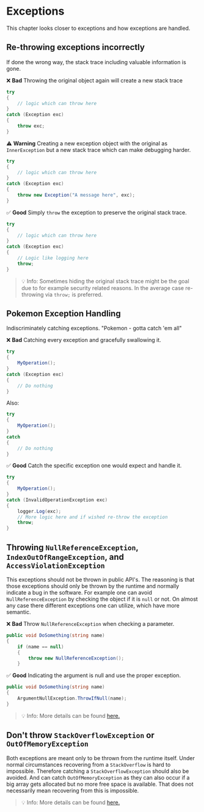 # Exceptions
This chapter looks closer to exceptions and how exceptions are handled.

## Re-throwing exceptions incorrectly
If done the wrong way, the stack trace including valuable information is gone.

❌ **Bad** Throwing the original object again will create a new stack trace
```csharp
try
{
    // logic which can throw here
}
catch (Exception exc)
{
    throw exc;
}
```

⚠️ **Warning** Creating a new exception object with the original as `InnerException` but a new stack trace which can make debugging harder.
```csharp
try
{
    // logic which can throw here
}
catch (Exception exc)
{
    throw new Exception("A message here", exc);
}
```

✅ **Good** Simply `throw` the exception to preserve the original stack trace.
```csharp
try
{
    // logic which can throw here
}
catch (Exception exc)
{
    // Logic like logging here
    throw;
}
```

> 💡 Info: Sometimes hiding the original stack trace might be the goal due to for example security related reasons. In the average case re-throwing via `throw;` is preferred.

## Pokemon Exception Handling
Indiscriminately catching exceptions. "Pokemon - gotta catch 'em all"

❌ **Bad** Catching every exception and gracefully swallowing it.
```csharp
try
{
    MyOperation();
}
catch (Exception exc)
{
    // Do nothing
}
```

Also:
```csharp
try
{
    MyOperation();
}
catch
{
    // Do nothing
}
```

✅ **Good** Catch the specific exception one would expect and handle it.
```csharp
try
{
    MyOperation();
}
catch (InvalidOperationException exc)
{
    logger.Log(exc);
    // More logic here and if wished re-throw the exception
    throw; 
}
```

## Throwing `NullReferenceException`, `IndexOutOfRangeException`, and `AccessViolationException`
This exceptions should not be thrown in public API's. The reasoning is that those exceptions should only be thrown by the runtime and normally indicate a bug in the software.
For example one can avoid `NullReferenceException` by checking the object if it is `null` or not. On almost any case there different exceptions one can utilize, which have more semantic.

❌ **Bad** Throw `NullReferenceException` when checking a parameter.
```csharp
public void DoSomething(string name)
{
    if (name == null)
    {
        throw new NullReferenceException();
    }
```

✅ **Good** Indicating the argument is null and use the proper exception.
```csharp
public void DoSomething(string name)
{
    ArgumentNullException.ThrowIfNull(name);
}
```

> 💡 Info: More details can be found [here.](https://docs.microsoft.com/en-us/dotnet/standard/design-guidelines/using-standard-exception-types)

## Don't throw `StackOverflowException` or `OutOfMemoryException`
Both exceptions are meant only to be thrown from the runtime itself. Under normal circumstances recovering from a `StackOverflow` is hard to impossible. Therefore catching a `StackOverflowException` should also be avoided.
And can catch `OutOfMemoryException` as they can also occur if a big array gets allocated but no more free space is available. That does not necessarily mean recovering from this is impossible.

> 💡 Info: More details can be found [here.](https://docs.microsoft.com/en-us/dotnet/standard/design-guidelines/using-standard-exception-types)